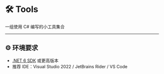 # 🛠️ Tools

一组使用 C# 编写的小工具集合

---

## ⚙️ 环境要求

- [.NET 6 SDK](https://dotnet.microsoft.com/en-us/download) 或更高版本
- 推荐 IDE：Visual Studio 2022 / JetBrains Rider / VS Code
